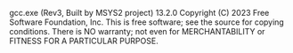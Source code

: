 gcc.exe (Rev3, Built by MSYS2 project) 13.2.0
Copyright (C) 2023 Free Software Foundation, Inc.
This is free software; see the source for copying conditions. There is NO
warranty; not even for MERCHANTABILITY or FITNESS FOR A PARTICULAR PURPOSE.

